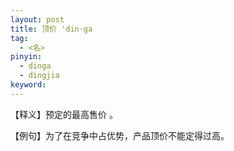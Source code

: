 ```yaml
---
layout: post
title: 顶价 'din·ga
tag:
  - <名>
pinyin: 
  - dinga
  - dingjia
keyword: 
---
```


  
【释义】预定的最高售价 。                         
      
【例句】为了在竞争中占优势，产品顶价不能定得过高。               
     
           